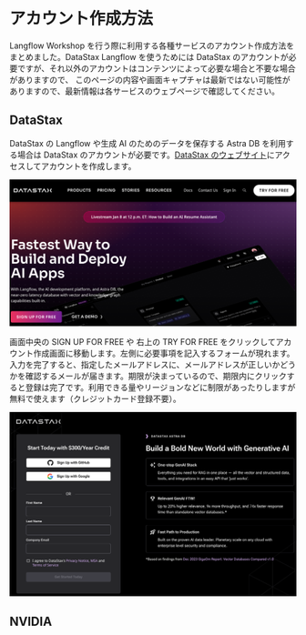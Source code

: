 # アカウント作成方法

Langflow Workshop を行う際に利用する各種サービスのアカウント作成方法をまとめました。DataStax Langflow を使うためには DataStax のアカウントが必要ですが、それ以外のアカウントはコンテンツによって必要な場合と不要な場合がありますので、
このページの内容や画面キャプチャは最新ではない可能性がありますので、最新情報は各サービスのウェブページで確認してください。

## DataStax 

DataStax の Langflow や生成 AI のためのデータを保存する Astra DB を利用する場合は DataStax のアカウントが必要です。[DataStax のウェブサイト](https://www.datastax.com/)にアクセスしてアカウントを作成します。

![alt text](./images/datastax_web.png)

画面中央の SIGN UP FOR FREE や 右上の TRY FOR FREE をクリックしてアカウント作成画面に移動します。左側に必要事項を記入するフォームが現れます。入力を完了すると、指定したメールアドレスに、メールアドレスが正しいかどうかを確認するメールが届きます。期限が決まっているので、期限内にクリックすると登録は完了です。利用できる量やリージョンなどに制限があったりしますが無料で使えます（クレジットカード登録不要）。

![alt text](./images/datastax_account.png)

## NVIDIA



